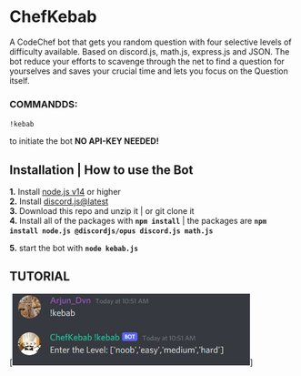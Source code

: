 # ChefKebab
A CodeChef bot that gets you random question with four selective levels of difficulty available. Based on discord.js, math.js, express.js and JSON.
The bot reduce your efforts to scavenge through the net to find a question for yourselves and saves your crucial time and lets you focus on the Question itself.

### COMMANDDS:
```
!kebab
```
to initiate the bot
**NO API-KEY NEEDED!**

## Installation | How to use the Bot
 **1.** Install [node.js v14](https://nodejs.org/api/cli.html#cli_unhandled_rejections_mode) or higher <br/>
 **2.** Install [discord.js@latest](https://discord.js.org/#/) <br/>
 **3.** Download this repo and unzip it    |    or git clone it <br/>
 **4.** Install all of the packages with **`npm install`**     |  the packages are   **`npm install node.js @discordjs/opus discord.js math.js `**
 <br/>

 **5.** start the bot with **`node kebab.js`**<br/>
## **TUTORIAL** 
[<img src="https://github.com/arjundvn24/my-images/blob/main/Capture.PNG" >]

